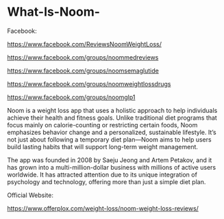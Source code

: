 # What-Is-Noom-

Facebook:

https://www.facebook.com/ReviewsNoomWeightLoss/

https://www.facebook.com/groups/noommedreviews

https://www.facebook.com/groups/noomsemaglutide

https://www.facebook.com/groups/noomweightlossdrugs

https://www.facebook.com/groups/noomglp1

Noom is a weight loss app that uses a holistic approach to help individuals achieve their health and fitness goals. Unlike traditional diet programs that focus mainly on calorie-counting or restricting certain foods, Noom emphasizes behavior change and a personalized, sustainable lifestyle. It’s not just about following a temporary diet plan—Noom aims to help users build lasting habits that will support long-term weight management.

The app was founded in 2008 by Saeju Jeong and Artem Petakov, and it has grown into a multi-million-dollar business with millions of active users worldwide. It has attracted attention due to its unique integration of psychology and technology, offering more than just a simple diet plan.

Official Website:

https://www.offerplox.com/weight-loss/noom-weight-loss-reviews/




